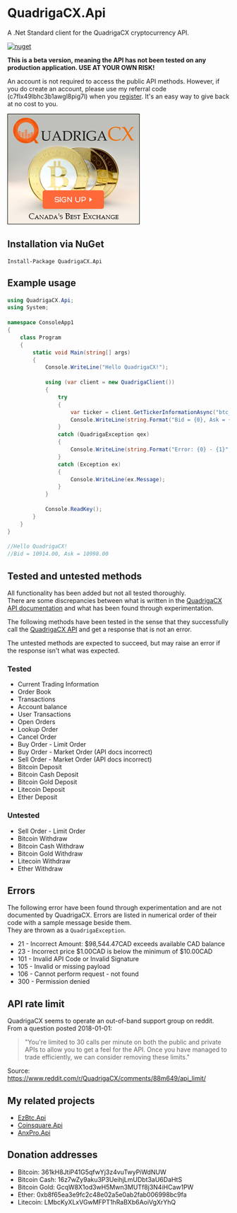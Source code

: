 # QuadrigaCX.Api
A .Net Standard client for the QuadrigaCX cryptocurrency API. 



[![nuget](https://img.shields.io/nuget/v/QuadrigaCX.Api.svg)](https://www.nuget.org/packages/QuadrigaCX.Api/)

**This is a beta version, meaning the API has not been tested on any production application. USE AT YOUR OWN RISK!**

An account is not required to access the public API methods. 
However, if you do create an account, please use my referral code (c7flx49lbhc3b1awgl8pig7l) when you [register](https://www.quadrigacx.com/?ref=c7flx49lbhc3b1awgl8pig7l). 
It's an easy way to give back at no cost to you.

[![Sign-up with QuadrigaCX](https://github.com/RobJohnston/QuadrigaCX.Api/blob/master/QCX%20300x250%20White%20CDN%20Sign%20Up.jpg)](https://www.quadrigacx.com/?ref=c7flx49lbhc3b1awgl8pig7l)

## Installation via NuGet
```
Install-Package QuadrigaCX.Api
```

## Example usage

```csharp
using QuadrigaCX.Api;
using System;

namespace ConsoleApp1
{
    class Program
    {
        static void Main(string[] args)
        {
            Console.WriteLine("Hello QuadrigaCX!");

            using (var client = new QuadrigaClient())
            {
                try
                {
                    var ticker = client.GetTickerInformationAsync("btc_cad").GetAwaiter().GetResult();
                    Console.WriteLine(string.Format("Bid = {0}, Ask = {1}", ticker.Bid, ticker.Ask));
                }
                catch (QuadrigaException qex)
                {
                    Console.WriteLine(string.Format("Error: {0} - {1}", qex.Code, qex.Message));
                }
                catch (Exception ex)
                {
                    Console.WriteLine(ex.Message);
                }
            }

            Console.ReadKey();
        }
    }
}

//Hello QuadrigaCX!
//Bid = 10914.00, Ask = 10998.00
```

## Tested and untested methods

All functionality has been added but not all tested thoroughly.  
There are some discrepancies between what is written in the [QuadrigaCX API documentation](https://www.quadrigacx.com/api_info) and what has been found through experimentation.


The following methods have been tested in the sense that they successfully call the 
[QuadrigaCX API](https://www.quadrigacx.com/api_info) and get a response that is not an error.

The untested methods are expected to succeed, but may raise an error if the response isn't what was expected.

### Tested

* Current Trading Information
* Order Book
* Transactions
* Account balance
* User Transactions
* Open Orders
* Lookup Order
* Cancel Order
* Buy Order - Limit Order
* Buy Order - Market Order (API docs incorrect)
* Sell Order - Market Order (API docs incorrect)
* Bitcoin Deposit
* Bitcoin Cash Deposit
* Bitcoin Gold Deposit
* Litecoin Deposit
* Ether Deposit

### Untested

* Sell Order - Limit Order
* Bitcoin Withdraw
* Bitcoin Cash Withdraw
* Bitcoin Gold Withdraw
* Litecoin Withdraw
* Ether Withdraw

## Errors

The following error have been found through experimentation and are not documented by QuadrigaCX.
Errors are listed in numerical order of their code with a sample message beside them.  
They are thrown as a `QuadrigaException`.

* 21 - Incorrect Amount: $98,544.47CAD exceeds available CAD balance
* 23 - Incorrect price $1.00CAD is below the minimum of $10.00CAD
* 101 - Invalid API Code or Invalid Signature
* 105 - Invalid or missing payload
* 106 - Cannot perform request - not found
* 300 - Permission denied

## API rate limit

QuadrigaCX seems to operate an out-of-band support group on reddit. From a question posted 2018-01-01:

>"You're limited to 30 calls per minute on both the public and private APIs to allow you to get a feel for the API. 
> Once you have managed to trade efficiently, we can consider removing these limits."

Source:  https://www.reddit.com/r/QuadrigaCX/comments/88m649/api_limit/

## My related projects

* [EzBtc.Api](https://github.com/RobJohnston/EzBtc.Api)
* [Coinsquare.Api](https://github.com/RobJohnston/Coinsquare.Api)
* [AnxPro.Api](https://github.com/RobJohnston/AnxPro.Api)

## Donation addresses

* Bitcoin:  361kH8JtiP41G5qfwYj3z4vuTwyPiWdNUW
* Bitcoin Cash:  16z7wZy9aku3P3UeihjLmUDbt3aU6DaHtS
* Bitcoin Gold:  GcqW8X1od3wH5Mwn3MUTf8j3N4iHCaw1PW
* Ether:  0xb8f65ea3e9fc2c48e02a5e0ab2fab006998bc9fa
* Litecoin:  LMbcKyXLxVGwMFPT1hRaBXb6AoiVgXrYhQ
